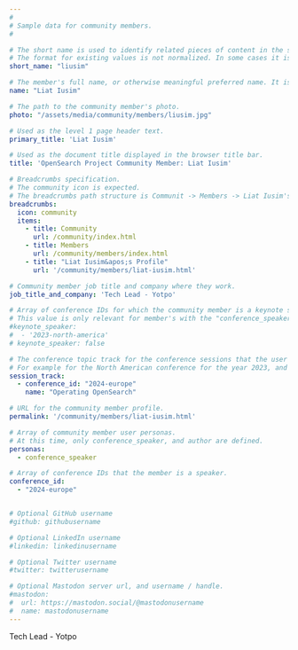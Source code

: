 ```yaml
---
#
# Sample data for community members.
#

# The short name is used to identify related pieces of content in the site. For example it is used in the "authors" array of blog posts, and it is used in the "presenters" array for OpenSearch Conference sessions to identify who is speaking.
# The format for existing values is not normalized. In some cases it is "first-initial-of-first-name" + "last-name", or matching a GitHub username, or something all together random. What is important is that it is unique within the system.
short_name: "liusim"

# The member's full name, or otherwise meaningful preferred name. It is used in the templates for presenting content authors as well as the name of conference speakers.
name: "Liat Iusim"

# The path to the community member's photo.
photo: "/assets/media/community/members/liusim.jpg"

# Used as the level 1 page header text.
primary_title: 'Liat Iusim'

# Used as the document title displayed in the browser title bar.
title: 'OpenSearch Project Community Member: Liat Iusim'

# Breadcrumbs specification.
# The community icon is expected.
# The breadcrumbs path structure is Communit -> Members -> Liat Iusim's Profile.
breadcrumbs:
  icon: community
  items:
    - title: Community
      url: /community/index.html
    - title: Members
      url: /community/members/index.html
    - title: "Liat Iusim&apos;s Profile"
      url: '/community/members/liat-iusim.html'

# Community member job title and company where they work.
job_title_and_company: 'Tech Lead - Yotpo'

# Array of conference IDs for which the community member is a keynote speaker, if any, or boolean false otherwise.
# This value is only relevant for member's with the "conference_speaker" user persona.
#keynote_speaker:
#  - '2023-north-america'
# keynote_speaker: false

# The conference topic track for the conference sessions that the user is a speaker. These are shaped as an array of value pairs mapping conference ID and name. 
# For example for the North American conference for the year 2023, and the "Community" track:
session_track: 
  - conference_id: "2024-europe"
    name: "Operating OpenSearch"

# URL for the community member profile.
permalink: '/community/members/liat-iusim.html'

# Array of community member user personas.
# At this time, only conference_speaker, and author are defined.
personas:
  - conference_speaker

# Array of conference IDs that the member is a speaker.
conference_id:
  - "2024-europe"


# Optional GitHub username
#github: githubusername

# Optional LinkedIn username
#linkedin: linkedinusername

# Optional Twitter username
#twitter: twitterusername

# Optional Mastodon server url, and username / handle.
#mastodon:
#  url: https://mastodon.social/@mastodonusername
#  name: mastodonusername
---
```


Tech Lead - Yotpo